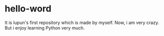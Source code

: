 # hello-word
It is lupun's first repository which is made by myself.
Now, i am very crazy. But i enjoy learning Python very much.

